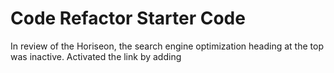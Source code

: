 # Code Refactor Starter Code
In review of the Horiseon, the search engine optimization heading at the top was inactive. Activated the link by adding <div id="search-engine-optimization" class = "search-engine-optimization">